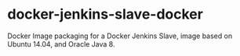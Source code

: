 # docker-jenkins-slave-docker
Docker Image packaging for a Docker Jenkins Slave, image based on Ubuntu 14.04, and Oracle Java 8.
